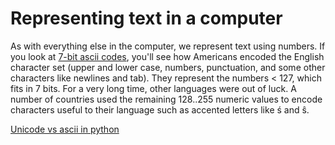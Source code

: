 # Representing text in a computer

As with everything else in the computer, we represent text using numbers. If you look at [7-bit ascii codes](http://www.asciitable.com/), you'll see how Americans encoded the English character set (upper and lower case, numbers, punctuation, and some other characters like newlines and tab). They represent the numbers < 127, which fits in 7 bits. For a very long time, other languages were out of luck. A number of countries used the remaining 128..255 numeric values to encode characters useful to their language such as accented letters like ś and ŝ.

[Unicode vs ascii in python](https://docs.python.org/2/howto/unicode.html)

